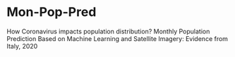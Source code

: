 # Mon-Pop-Pred
How Coronavirus impacts population distribution? Monthly Population Prediction Based on Machine Learning and Satellite Imagery: Evidence from Italy, 2020

